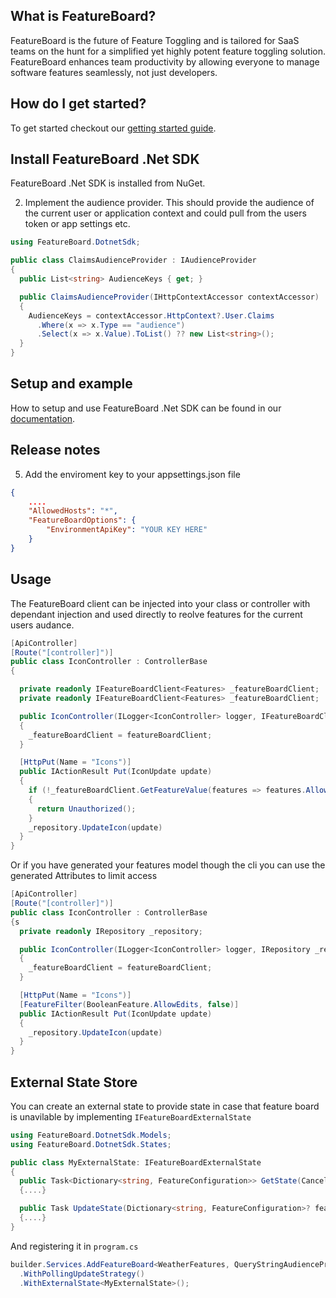 
## What is FeatureBoard?

FeatureBoard is the future of Feature Toggling and is tailored for SaaS teams on the hunt for a simplified yet highly potent feature toggling solution. FeatureBoard enhances team productivity by allowing everyone to manage software features seamlessly, not just developers.

## How do I get started?

To get started checkout our [getting started guide](https://docs.featureboard.app).

## Install FeatureBoard .Net SDK

FeatureBoard .Net SDK is installed from NuGet. 

2) Implement the audience provider.
This should provide the audience of the current user or application context and could pull from the users token or app settings etc.
```csharp
using FeatureBoard.DotnetSdk;

public class ClaimsAudienceProvider : IAudienceProvider
{
  public List<string> AudienceKeys { get; }

  public ClaimsAudienceProvider(IHttpContextAccessor contextAccessor)
  {
    AudienceKeys = contextAccessor.HttpContext?.User.Claims
      .Where(x => x.Type == "audience")
      .Select(x => x.Value).ToList() ?? new List<string>();
  }
}
```

## Setup and example

How to setup and use FeatureBoard .Net SDK can be found in our [documentation](https://docs.featureboard.app/sdks/dotnet-sdk/). 

## Release notes

5) Add the enviroment key to your appsettings.json file
```json
{
    ....
    "AllowedHosts": "*",
    "FeatureBoardOptions": {
        "EnvironmentApiKey": "YOUR KEY HERE"
    }
}
```



## Usage 
The FeatureBoard client can be injected into your class or controller with dependant injection and used directly to reolve features for the current users audance.
```csharp
[ApiController]
[Route("[controller]")]
public class IconController : ControllerBase
{

  private readonly IFeatureBoardClient<Features> _featureBoardClient;
  private readonly IFeatureBoardClient<Features> _featureBoardClient;

  public IconController(ILogger<IconController> logger, IFeatureBoardClient<Features> featureBoardClient)
  {
    _featureBoardClient = featureBoardClient;
  }

  [HttpPut(Name = "Icons")]
  public IActionResult Put(IconUpdate update)
  {
    if (!_featureBoardClient.GetFeatureValue(features => features.AllowEdits, false))
    {
      return Unauthorized();
    }
    _repository.UpdateIcon(update)
  }
}
```

Or if you have generated your features model though the cli you can use the generated Attributes to limit access
```csharp
[ApiController]
[Route("[controller]")]
public class IconController : ControllerBase
{s
  private readonly IRepository _repository;

  public IconController(ILogger<IconController> logger, IRepository _repository)
  {
    _featureBoardClient = featureBoardClient;
  }

  [HttpPut(Name = "Icons")]
  [FeatureFilter(BooleanFeature.AllowEdits, false)]
  public IActionResult Put(IconUpdate update)
  {
    _repository.UpdateIcon(update)
  }
}
```


## External State Store
You can create an external state to provide state in case that feature board is unavilable by implementing `IFeatureBoardExternalState`

```csharp
using FeatureBoard.DotnetSdk.Models;
using FeatureBoard.DotnetSdk.States;

public class MyExternalState: IFeatureBoardExternalState
{
  public Task<Dictionary<string, FeatureConfiguration>> GetState(CancellationToken cancellationToken)
  {....}

  public Task UpdateState(Dictionary<string, FeatureConfiguration>? features, CancellationToken cancellationToken)
  {....}
}
```

And registering it in `program.cs`

```csharp
builder.Services.AddFeatureBoard<WeatherFeatures, QueryStringAudienceProvider>()
  .WithPollingUpdateStrategy()
  .WithExternalState<MyExternalState>();
```
